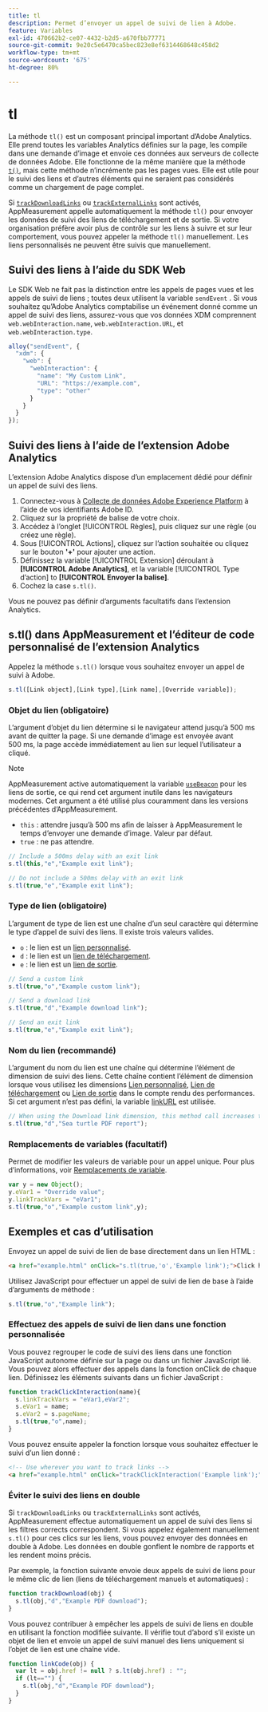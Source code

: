 ```yaml
---
title: tl
description: Permet d’envoyer un appel de suivi de lien à Adobe.
feature: Variables
exl-id: 470662b2-ce07-4432-b2d5-a670fbb77771
source-git-commit: 9e20c5e6470ca5bec823e8ef6314468648c458d2
workflow-type: tm+mt
source-wordcount: '675'
ht-degree: 80%

---
```


# tl

La méthode `tl()` est un composant principal important d’Adobe Analytics. Elle prend toutes les variables Analytics définies sur la page, les compile dans une demande d’image et envoie ces données aux serveurs de collecte de données Adobe. Elle fonctionne de la même manière que la méthode [`t()`](t-method.md), mais cette méthode n’incrémente pas les pages vues. Elle est utile pour le suivi des liens et d’autres éléments qui ne seraient pas considérés comme un chargement de page complet.

Si [`trackDownloadLinks`](../config-vars/trackdownloadlinks.md) ou [`trackExternalLinks`](../config-vars/trackexternallinks.md) sont activés, AppMeasurement appelle automatiquement la méthode `tl()` pour envoyer les données de suivi des liens de téléchargement et de sortie. Si votre organisation préfère avoir plus de contrôle sur les liens à suivre et sur leur comportement, vous pouvez appeler la méthode `tl()` manuellement. Les liens personnalisés ne peuvent être suivis que manuellement.

## Suivi des liens à l’aide du SDK Web

Le SDK Web ne fait pas la distinction entre les appels de pages vues et les appels de suivi de liens ; toutes deux utilisent la variable `sendEvent` . Si vous souhaitez qu’Adobe Analytics comptabilise un événement donné comme un appel de suivi des liens, assurez-vous que vos données XDM comprennent `web.webInteraction.name`, `web.webInteraction.URL`, et `web.webInteraction.type`.

```js
alloy("sendEvent", {
  "xdm": {
    "web": {
      "webInteraction": {
        "name": "My Custom Link",
        "URL": "https://example.com",
        "type": "other"
      }
    }
  }
});
```

## Suivi des liens à l’aide de l’extension Adobe Analytics

L’extension Adobe Analytics dispose d’un emplacement dédié pour définir un appel de suivi des liens.

1. Connectez-vous à [Collecte de données Adobe Experience Platform](https://experience.adobe.com/data-collection) à l’aide de vos identifiants Adobe ID.
1. Cliquez sur la propriété de balise de votre choix.
1. Accédez à l’onglet [!UICONTROL Règles], puis cliquez sur une règle (ou créez une règle).
1. Sous [!UICONTROL Actions], cliquez sur l’action souhaitée ou cliquez sur le bouton **&#39;+&#39;** pour ajouter une action.
1. Définissez la variable [!UICONTROL Extension] déroulant à **[!UICONTROL Adobe Analytics]**, et la variable [!UICONTROL Type d’action] to **[!UICONTROL Envoyer la balise]**.
1. Cochez la case `s.tl()`.

Vous ne pouvez pas définir d’arguments facultatifs dans l’extension Analytics.

## s.tl() dans AppMeasurement et l’éditeur de code personnalisé de l’extension Analytics

Appelez la méthode `s.tl()` lorsque vous souhaitez envoyer un appel de suivi à Adobe.

```js
s.tl([Link object],[Link type],[Link name],[Override variable]);
```

### Objet du lien (obligatoire)

L’argument d’objet du lien détermine si le navigateur attend jusqu’à 500 ms avant de quitter la page. Si une demande d’image est envoyée avant 500 ms, la page accède immédiatement au lien sur lequel l’utilisateur a cliqué.

>[!NOTE]
>
>AppMeasurement active automatiquement la variable [`useBeacon`](../config-vars/usebeacon.md) pour les liens de sortie, ce qui rend cet argument inutile dans les navigateurs modernes. Cet argument a été utilisé plus couramment dans les versions précédentes d’AppMeasurement.

* `this` : attendre jusqu’à 500 ms afin de laisser à AppMeasurement le temps d’envoyer une demande d’image. Valeur par défaut.
* `true` : ne pas attendre.

```JavaScript
// Include a 500ms delay with an exit link
s.tl(this,"e","Example exit link");

// Do not include a 500ms delay with an exit link
s.tl(true,"e","Example exit link");
```

### Type de lien   (obligatoire)

L’argument de type de lien est une chaîne d’un seul caractère qui détermine le type d’appel de suivi des liens. Il existe trois valeurs valides.

* `o` : le lien est un [lien personnalisé](/help/components/dimensions/custom-link.md).
* `d` : le lien est un [lien de téléchargement](/help/components/dimensions/download-link.md).
* `e` : le lien est un [lien de sortie](/help/components/dimensions/exit-link.md).

```js
// Send a custom link
s.tl(true,"o","Example custom link");

// Send a download link
s.tl(true,"d","Example download link");

// Send an exit link
s.tl(true,"e","Example exit link");
```

### Nom du lien (recommandé)

L’argument du nom du lien est une chaîne qui détermine l’élément de dimension de suivi des liens. Cette chaîne contient l’élément de dimension lorsque vous utilisez les dimensions [Lien personnalisé](/help/components/dimensions/custom-link.md), [Lien de téléchargement](/help/components/dimensions/download-link.md) ou [Lien de sortie](/help/components/dimensions/exit-link.md) dans le compte rendu des performances. Si cet argument n’est pas défini, la variable [linkURL](../config-vars/linkurl.md) est utilisée.

```js
// When using the Download link dimension, this method call increases the occurrences metric for "Sea turtle PDF report" by 1.
s.tl(true,"d","Sea turtle PDF report");
```

### Remplacements de variables (facultatif)

Permet de modifier les valeurs de variable pour un appel unique. Pour plus d’informations, voir [Remplacements de variable](../../js/overrides.md).

```js
var y = new Object();
y.eVar1 = "Override value";
y.linkTrackVars = "eVar1";
s.tl(true,"o","Example custom link",y);
```

## Exemples et cas d’utilisation

Envoyez un appel de suivi de lien de base directement dans un lien HTML :

```HTML
<a href="example.html" onClick="s.tl(true,'o','Example link');">Click here</a>
```

Utilisez JavaScript pour effectuer un appel de suivi de lien de base à l’aide d’arguments de méthode :

```JavaScript
s.tl(true,"o","Example link");
```

### Effectuez des appels de suivi de lien dans une fonction personnalisée

Vous pouvez regrouper le code de suivi des liens dans une fonction JavaScript autonome définie sur la page ou dans un fichier JavaScript lié. Vous pouvez alors effectuer des appels dans la fonction onClick de chaque lien. Définissez les éléments suivants dans un fichier JavaScript :

```JavaScript
function trackClickInteraction(name){
  s.linkTrackVars = "eVar1,eVar2";
  s.eVar1 = name;
  s.eVar2 = s.pageName;
  s.tl(true,"o",name);
}
```

Vous pouvez ensuite appeler la fonction lorsque vous souhaitez effectuer le suivi d’un lien donné :

```HTML
<!-- Use wherever you want to track links -->
<a href="example.html" onClick="trackClickInteraction('Example link');">Click here</a>
```

### Éviter le suivi des liens en double

Si `trackDownloadLinks` ou `trackExternalLinks` sont activés, AppMeasurement effectue automatiquement un appel de suivi des liens si les filtres corrects correspondent. Si vous appelez également manuellement `s.tl()` pour ces clics sur les liens, vous pouvez envoyer des données en double à Adobe. Les données en double gonflent le nombre de rapports et les rendent moins précis.

Par exemple, la fonction suivante envoie deux appels de suivi de liens pour le même clic de lien (liens de téléchargement manuels et automatiques) :

```JavaScript
function trackDownload(obj) {
  s.tl(obj,"d","Example PDF download");
}
```

Vous pouvez contribuer à empêcher les appels de suivi de liens en double en utilisant la fonction modifiée suivante. Il vérifie tout d’abord s’il existe un objet de lien et envoie un appel de suivi manuel des liens uniquement si l’objet de lien est une chaîne vide.

```JavaScript
function linkCode(obj) {
  var lt = obj.href != null ? s.lt(obj.href) : "";
  if (lt=="") {
    s.tl(obj,"d","Example PDF download");
  }
}
```
